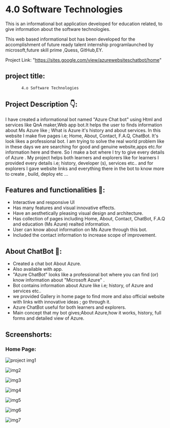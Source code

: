 # 4.0 Software Technologies

This is an informational bot application  developed  for education related, to give information about the software technologies.

This web based informational bot  has been developed for the accomplishment of future ready talent internship programlaunched by microsoft,future skill prime ,Quess, GitHub,EY.

Project Link: "https://sites.google.com/view/azurewebsiteschatbot/home"


## project title:
           4.o Software Technologies
           
## Project Description 👇:

I have created a informational bot named "Azure Chat bot" using Html and services like QnA maker,Web app bot.It helps the user to finds information about Ms Azure like ; What is Azure it's history and about services. In this website I make five pages i.e; Home, About, Contact, F.A.Q, ChatBot. It's look likes a professional bot. I am trying to solve the real world problem like in these days we are searching for good and genuine website,apps etc.for information here and there. So I make a bot where I try to give every details of Azure . My project helps both learners and explorers like for learners I provided every details i.e; history, developer (s), services etc.. and for explorers I gave website links and everything there in the bot to know more to create , build, deploy etc ...


## Features and functionalities 🧐:
- Interactive and responsive UI
- Has many features and visual innovative effects.
- Have an aesthetically pleasing visual design and architecture.
- Has collection of pages including Home, About, Contact, ChatBot, F.A.Q and education (Ms      Azure) realted information.
- User can know about information on Ms Azure through this bot.
- Included the contact information to increase scope of improvement.


## About ChatBot 💬:
- Created a chat bot About Azure.
- Also available with app.
- "Azure ChatBot" looks like a professional bot where you can find (or) know information about "Microsoft Azure" .
- Bot contains information about Azure like i.e; history, of Azure and services etc..
- we provided Gallery in home page to find more and also official website with links with innovative ideas ; go through it.
- Azure ChatBot useful for both learners and explorers.
- Main concept that my bot gives;About Azure,how it works, history, full forms and detailed view of Azure.


## Screenshorts:

### Home Page:
![project img1](https://user-images.githubusercontent.com/113098396/192085093-27b8f03d-f85c-4351-8549-95ec76d982af.png)

![img2](https://user-images.githubusercontent.com/113098396/192091617-96b7ff50-dd19-4248-bcb0-76d2a64541d7.png)

![img3](https://user-images.githubusercontent.com/113098396/192091972-87708416-b320-4201-95c8-c8ac53009659.png) 

![img4](https://user-images.githubusercontent.com/113098396/192091990-c7b820a8-7348-4ced-8f88-688e4676c5b4.png)

![img5](https://user-images.githubusercontent.com/113098396/192092011-7a0f6728-748f-4616-86ad-efcbae899fa7.png)

![img6](https://user-images.githubusercontent.com/113098396/192092021-1d048ac4-09b1-47e5-a723-c311bc6a0b22.png)

![img7](https://user-images.githubusercontent.com/113098396/192092029-489019d9-3f3e-4010-9190-f6c7192b6420.png)


